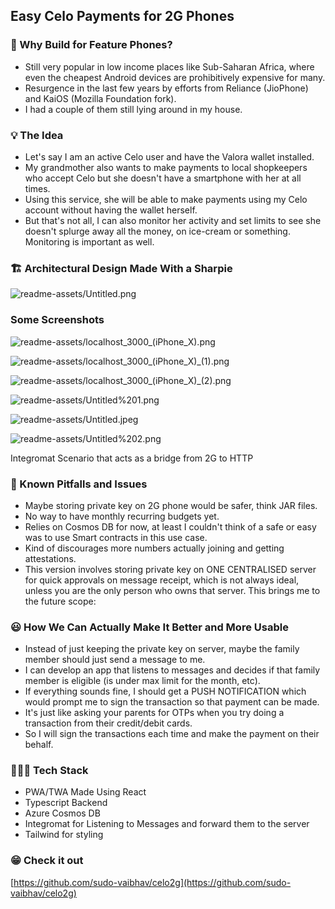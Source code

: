 ## Easy Celo Payments for 2G Phones

### 🤔 Why Build for Feature Phones?

- Still very popular in low income places like Sub-Saharan Africa, where even the cheapest Android devices are prohibitively expensive for many.
- Resurgence in the last few years by efforts from Reliance (JioPhone) and KaiOS (Mozilla Foundation fork).
- I had a couple of them still lying around in my house.

### 💡 The Idea

- Let's say I am an active Celo user and have the Valora wallet installed.
- My grandmother also wants to make payments to local shopkeepers who accept Celo but she doesn't have a smartphone with her at all times.
- Using this service, she will be able to make payments using my Celo account without having the wallet herself.
- But that's not all, I can also monitor her activity and set limits to see she doesn't splurge away all the money, on ice-cream or something. Monitoring is important as well.

### 🏗️ Architectural Design Made With a Sharpie

![readme-assets/Untitled.png](readme-assets/Untitled.png)

### Some Screenshots

![readme-assets/localhost_3000_(iPhone_X).png](<readme-assets/localhost_3000_(iPhone_X).png>)

![readme-assets/localhost_3000_(iPhone_X)_(1).png](<readme-assets/localhost_3000_(iPhone_X)_(1).png>)

![readme-assets/localhost_3000_(iPhone_X)_(2).png](<readme-assets/localhost_3000_(iPhone_X)_(2).png>)

![readme-assets/Untitled%201.png](readme-assets/Untitled%201.png)

![readme-assets/Untitled.jpeg](readme-assets/Untitled.jpeg)

![readme-assets/Untitled%202.png](readme-assets/Untitled%202.png)

Integromat Scenario that acts as a bridge from 2G to HTTP

### 🤕 Known Pitfalls and Issues

- Maybe storing private key on 2G phone would be safer, think JAR files.
- No way to have monthly recurring budgets yet.
- Relies on Cosmos DB for now, at least I couldn't think of a safe or easy was to use Smart contracts in this use case.
- Kind of discourages more numbers actually joining and getting attestations.
- This version involves storing private key on ONE CENTRALISED server for quick approvals on message receipt, which is not always ideal, unless you are the only person who owns that server. This brings me to the future scope:

### 😃 How We Can Actually Make It Better and More Usable

- Instead of just keeping the private key on server, maybe the family member should just send a message to me.
- I can develop an app that listens to messages and decides if that family member is eligible (is under max limit for the month, etc).
- If everything sounds fine, I should get a PUSH NOTIFICATION which would prompt me to sign the transaction so that payment can be made.
- It's just like asking your parents for OTPs when you try doing a transaction from their credit/debit cards.
- So I will sign the transactions each time and make the payment on their behalf.

### 👨🏻‍💻 Tech Stack

- PWA/TWA Made Using React
- Typescript Backend
- Azure Cosmos DB
- Integromat for Listening to Messages and forward them to the server
- Tailwind for styling

### 😁 Check it out

[https://github.com/sudo-vaibhav/celo2g](https://github.com/sudo-vaibhav/celo2g)
